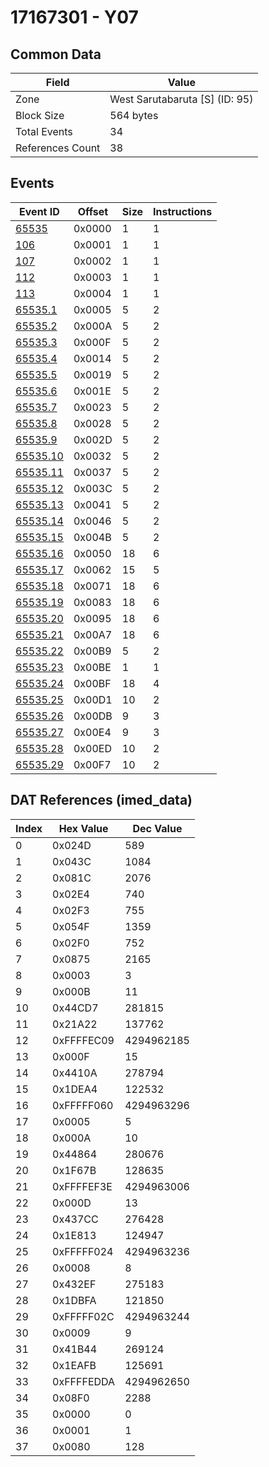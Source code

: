 # 17167301 - Y07

## Common Data

| Field            | Value                          |
|------------------|--------------------------------|
| Zone             | West Sarutabaruta [S] (ID: 95) |
| Block Size       | 564 bytes                      |
| Total Events     | 34                             |
| References Count | 38                             |

## Events

| Event ID                  | Offset   |   Size |   Instructions |
|---------------------------|----------|--------|----------------|
| [65535](./65535.md)       | 0x0000   |      1 |              1 |
| [106](./106.md)           | 0x0001   |      1 |              1 |
| [107](./107.md)           | 0x0002   |      1 |              1 |
| [112](./112.md)           | 0x0003   |      1 |              1 |
| [113](./113.md)           | 0x0004   |      1 |              1 |
| [65535.1](./65535.1.md)   | 0x0005   |      5 |              2 |
| [65535.2](./65535.2.md)   | 0x000A   |      5 |              2 |
| [65535.3](./65535.3.md)   | 0x000F   |      5 |              2 |
| [65535.4](./65535.4.md)   | 0x0014   |      5 |              2 |
| [65535.5](./65535.5.md)   | 0x0019   |      5 |              2 |
| [65535.6](./65535.6.md)   | 0x001E   |      5 |              2 |
| [65535.7](./65535.7.md)   | 0x0023   |      5 |              2 |
| [65535.8](./65535.8.md)   | 0x0028   |      5 |              2 |
| [65535.9](./65535.9.md)   | 0x002D   |      5 |              2 |
| [65535.10](./65535.10.md) | 0x0032   |      5 |              2 |
| [65535.11](./65535.11.md) | 0x0037   |      5 |              2 |
| [65535.12](./65535.12.md) | 0x003C   |      5 |              2 |
| [65535.13](./65535.13.md) | 0x0041   |      5 |              2 |
| [65535.14](./65535.14.md) | 0x0046   |      5 |              2 |
| [65535.15](./65535.15.md) | 0x004B   |      5 |              2 |
| [65535.16](./65535.16.md) | 0x0050   |     18 |              6 |
| [65535.17](./65535.17.md) | 0x0062   |     15 |              5 |
| [65535.18](./65535.18.md) | 0x0071   |     18 |              6 |
| [65535.19](./65535.19.md) | 0x0083   |     18 |              6 |
| [65535.20](./65535.20.md) | 0x0095   |     18 |              6 |
| [65535.21](./65535.21.md) | 0x00A7   |     18 |              6 |
| [65535.22](./65535.22.md) | 0x00B9   |      5 |              2 |
| [65535.23](./65535.23.md) | 0x00BE   |      1 |              1 |
| [65535.24](./65535.24.md) | 0x00BF   |     18 |              4 |
| [65535.25](./65535.25.md) | 0x00D1   |     10 |              2 |
| [65535.26](./65535.26.md) | 0x00DB   |      9 |              3 |
| [65535.27](./65535.27.md) | 0x00E4   |      9 |              3 |
| [65535.28](./65535.28.md) | 0x00ED   |     10 |              2 |
| [65535.29](./65535.29.md) | 0x00F7   |     10 |              2 |

## DAT References (imed_data)

|   Index | Hex Value   |   Dec Value |
|---------|-------------|-------------|
|       0 | 0x024D      |         589 |
|       1 | 0x043C      |        1084 |
|       2 | 0x081C      |        2076 |
|       3 | 0x02E4      |         740 |
|       4 | 0x02F3      |         755 |
|       5 | 0x054F      |        1359 |
|       6 | 0x02F0      |         752 |
|       7 | 0x0875      |        2165 |
|       8 | 0x0003      |           3 |
|       9 | 0x000B      |          11 |
|      10 | 0x44CD7     |      281815 |
|      11 | 0x21A22     |      137762 |
|      12 | 0xFFFFEC09  |  4294962185 |
|      13 | 0x000F      |          15 |
|      14 | 0x4410A     |      278794 |
|      15 | 0x1DEA4     |      122532 |
|      16 | 0xFFFFF060  |  4294963296 |
|      17 | 0x0005      |           5 |
|      18 | 0x000A      |          10 |
|      19 | 0x44864     |      280676 |
|      20 | 0x1F67B     |      128635 |
|      21 | 0xFFFFEF3E  |  4294963006 |
|      22 | 0x000D      |          13 |
|      23 | 0x437CC     |      276428 |
|      24 | 0x1E813     |      124947 |
|      25 | 0xFFFFF024  |  4294963236 |
|      26 | 0x0008      |           8 |
|      27 | 0x432EF     |      275183 |
|      28 | 0x1DBFA     |      121850 |
|      29 | 0xFFFFF02C  |  4294963244 |
|      30 | 0x0009      |           9 |
|      31 | 0x41B44     |      269124 |
|      32 | 0x1EAFB     |      125691 |
|      33 | 0xFFFFEDDA  |  4294962650 |
|      34 | 0x08F0      |        2288 |
|      35 | 0x0000      |           0 |
|      36 | 0x0001      |           1 |
|      37 | 0x0080      |         128 |
